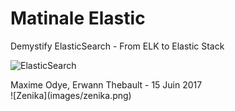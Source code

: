 # Matinale Elastic
<div class="subtitle" >
    <div>Demystify ElasticSearch - From ELK to Elastic Stack</div>
</div>

![ElasticSearch](images/elasticsearch.png)
<div class="author" >
    <div>Maxime Odye, Erwann Thebault - 15 Juin 2017</div>
	![Zenika](images/zenika.png)
</div>
